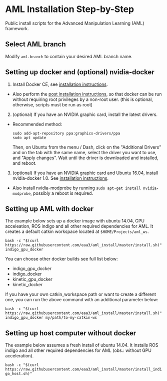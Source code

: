 # AML Installation Step-by-Step
Public install scripts for the Advanced Manipulation Learning (AML) framework. 

## Select AML branch

Modify `aml.branch` to contain your desired AML branch name.

## Setting up docker and (optional) nvidia-docker

1. Install Docker CE, see [installation instructions](https://docs.docker.com/engine/installation/). 

  * Also perform the [post installation instructions](https://docs.docker.com/engine/installation/linux/linux-postinstall/), so that docker can be run without requiring root privileges by a non-root user. (this is optional, otherwise, scripts must be run as root)  
2. (optional) If you have an NVIDIA graphic card, install the latest drivers.
  * Recommended method: 

	```
	sudo add-apt-repository ppa:graphics-drivers/ppa
	sudo apt update
	```

	Then, on Ubuntu from the menu / Dash, click on the "Additional Drivers" and on the tab with the same name, select the driver you want to use, and "Apply changes". Wait until the driver is downloaded and installed, and reboot.


3. (optional) If you have an NVIDIA graphic card and Ubuntu 16.04, install nvidia-docker 1.0. See [installation instructions](https://github.com/NVIDIA/nvidia-docker/wiki/Installation-(version-1.0)). 

  * Also install nvidia-modprobe by running `sudo apt-get install nvidia-modprobe`, possibly a reboot is required.

## Setting up AML with docker

The example below sets up a docker image with ubuntu 14.04, GPU acceleation, ROS indigo and all other required dependencies for AML. It creates a default catkin workspace located at `$HOME/Projects/aml_ws`.

`bash -c "$(curl https://raw.githubusercontent.com/eaa3/aml_install/master/install.sh)" indigo_gpu_docker`

You can choose other docker builds see full list below:

  * indigo_gpu_docker
  * indigo_docker
  * kinetic_gpu_docker
  * kinetic_docker

If you have your own catkin_workspace path or want to create a different one, you can run the above command with an additional parameter  below:

`bash -c "$(curl https://raw.githubusercontent.com/eaa3/aml_install/master/install.sh)" indigo_gpu_docker my/path/to-my-catkin-ws`



## Setting up host computer without docker

The example below assumes a fresh install of ubuntu 14.04. It installs ROS indigo and all other required dependencies for AML (obs.: without GPU acceleration).

`bash -c "$(curl https://raw.githubusercontent.com/eaa3/aml_install/master/install_indigo_host.sh)"`

